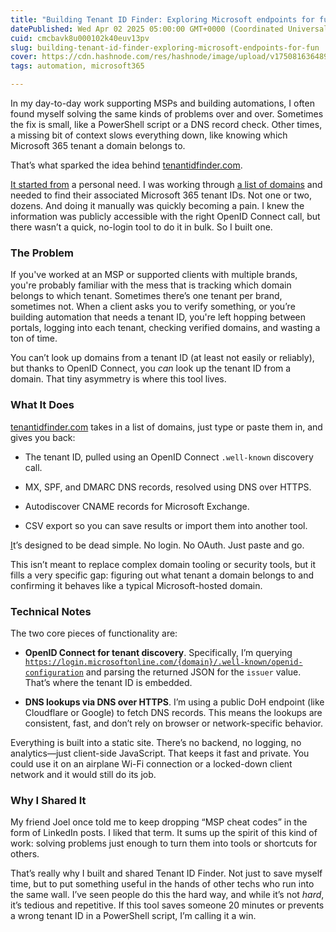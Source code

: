 ```yaml
---
title: "Building Tenant ID Finder: Exploring Microsoft endpoints for fun"
datePublished: Wed Apr 02 2025 05:00:00 GMT+0000 (Coordinated Universal Time)
cuid: cmcbavk8u000102k40euv13pv
slug: building-tenant-id-finder-exploring-microsoft-endpoints-for-fun
cover: https://cdn.hashnode.com/res/hashnode/image/upload/v1750816364891/f9044955-003e-44f1-9da0-3eb969d87ed7.jpeg
tags: automation, microsoft365

---
```


In my day-to-day work supporting MSPs and building automations, I often found myself solving the same kinds of problems over and over. Sometimes the fix is small, like a PowerShell script or a DNS record check. Other times, a missing bit of context slows everything down, like knowing which Microsoft 365 tenant a domain belongs to.  
  
That’s what sparked the idea behind [tenantidfinder.com](http://tenantidfinder.com).

[It started from](https://tenantidfinder.com) a personal need. I was working through [a list of domains](https://tenantidfinder.com) and needed to find their associated Microsoft 365 tenant IDs. Not one or two, dozens. And doing it manually was quickly becoming a pain. I knew the information was publicly accessible with the right OpenID Connect call, but there wasn’t a quick, no-login tool to do it in bulk. So I built one.

### The Problem

If you've worked at an MSP or supported clients with multiple brands, you're probably familiar with the mess that is tracking which domain belongs to which tenant. Sometimes there’s one tenant per brand, sometimes not. When a client asks you to verify something, or you’re building automation that needs a tenant ID, you're left hopping between portals, logging into each tenant, checking verified domains, and wasting a ton of time.

You can’t look up domains from a tenant ID (at least not easily or reliably), but thanks to OpenID Connect, you *can* look up the tenant ID from a domain. That tiny asymmetry is where this tool lives.

### What It Does

[tenantidfinder.com](http://tenantidfinder.com) takes in a list of domains, just type or paste them in, and gives you back:

* The tenant ID, pulled using an OpenID Connect `.well-known` discovery call.
    
* MX, SPF, and DMARC DNS records, resolved using DNS over HTTPS.
    
* Autodiscover CNAME records for Microsoft Exchange.
    
* CSV export so you can save results or import them into another tool.
    

[I](https://tenantidfinder.com)t’s designed to be dead simple. No login. No OAuth. Just paste and go.

This isn’t meant to replace complex domain tooling or security tools, but it fills a very specific gap: figuring out what tenant a domain belongs to and confirming it behaves like a typical Microsoft-hosted domain.

### Technical Notes

The two core pieces of functionality are:

* **OpenID Connect for tenant discovery**. Specifically, I’m querying [`https://login.microsoftonline.com/{domain}/.well-known/openid-configuration`](https://login.microsoftonline.com/{domain}/.well-known/openid-configuration) and parsing the returned JSON for the `issuer` value. That’s where the tenant ID is embedded.
    
* **DNS lookups via DNS over HTTPS**. I’m using a public DoH endpoint (like Cloudflare or Google) to fetch DNS records. This means the lookups are consistent, fast, and don’t rely on browser or network-specific behavior.
    

Everything is built into a static site. There’s no backend, no logging, no analytics—just client-side JavaScript. That keeps it fast and private. You could use it on an airplane Wi-Fi connection or a locked-down client network and it would still do its job.

### Why I Shared It

My friend Joel once told me to keep dropping “MSP cheat codes” in the form of LinkedIn posts. I liked that term. It sums up the spirit of this kind of work: solving problems just enough to turn them into tools or shortcuts for others.

That’s really why I built and shared Tenant ID Finder. Not just to save myself time, but to put something useful in the hands of other techs who run into the same wall. I’ve seen people do this the hard way, and while it’s not *hard*, it’s tedious and repetitive. If this tool saves someone 20 minutes or prevents a wrong tenant ID in a PowerShell script, I’m calling it a win.